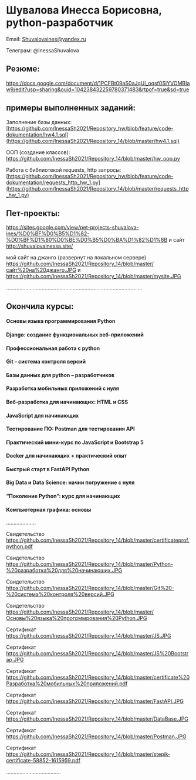 # Шувалова Инесса Борисовна, python-разработчик


Email:               Shuvalovaines@yandex.ru


Телеграм:            @InessaShuvalova  


## Резюме: 
https://docs.google.com/document/d/1PCFBt09aS0aJqUi_oqsf0SiYVOMBIaw9/edit?usp=sharing&ouid=104238432259780371483&rtpof=true&sd=true


## примеры выполненных заданий: 

Заполнение базы данных: [https://github.com/InessaSh2021/Repository_hw/blob/feature/code-dokumentation/hw4.1.sql](https://github.com/InessaSh2021/Repository_14/blob/master/hw4.1.sql)

ООП (создание классов): https://github.com/InessaSh2021/Repository_14/blob/master/hw_oop.py

Работа с библиотекой requests, http запросы: [https://github.com/InessaSh2021/Repository_hw/blob/feature/code-dokumentation/requests_http_hw_1.py](https://github.com/InessaSh2021/Repository_14/blob/master/requests_http_hw_1.py)


## Пет-проекты:

https://sites.google.com/view/pet-projects-shuvalova-ines/%D0%BF%D0%B5%D1%82-%D0%BF%D1%80%D0%BE%D0%B5%D0%BA%D1%82%D1%8B   и сайт http://shuvalovainessa.site/


мой сайт на джанго (развернут на локальном сервере) https://github.com/InessaSh2021/Repository_14/blob/master/сайт%20на%20джанго.JPG  и https://github.com/InessaSh2021/Repository_14/blob/master/mysite.JPG

............................................................................................

## Окончила курсы:

#### Основы языка программирования Python
#### Django: создание функциональных веб-приложений
#### Профессиональная работа с python
#### Git – система контроля версий
#### Базы данных для python – разработчиков
#### Разработка мобильных приложений с нуля
#### Веб-разработка для начинающих: HTML и CSS
#### JavaScript для начинающих 
#### Тестирование ПО: Postman для тестирования API
#### Практический мини-курс по JavaScript и Bootstrap 5
#### Docker для начинающих + практический опыт
#### Быстрый старт в FastAPI Python
#### Big Data и Data Science: начни погружение с нуля
####  “Поколение Python”: курс для начинающих
#### Компьютерная графика: основы

....................


Свидетельство 
https://github.com/InessaSh2021/Repository_14/blob/master/certificateprof.python.pdf

Свидетельство 
https://github.com/InessaSh2021/Repository_14/blob/master/Python-%20разработка%20для%20начинающих.JPG

Свидетельство 
https://github.com/InessaSh2021/Repository_14/blob/master/Git%20-%20система%20контроля%20версий.JPG

Свидетельство 
https://github.com/InessaSh2021/Repository_14/blob/master/Основы%20языка%20прогрммрования%20Python.JPG

Сертификат 
https://github.com/InessaSh2021/Repository_14/blob/master/JS.JPG

Сертификат
https://github.com/InessaSh2021/Repository_14/blob/master/JS%20Bootstrap.JPG

Сертификат 
https://github.com/InessaSh2021/Repository_14/blob/master/certificate%20Разработка%20мобильных%20приложений.pdf

Сертификат 
https://github.com/InessaSh2021/Repository_14/blob/master/FastAPI.JPG

Сертификат 
https://github.com/InessaSh2021/Repository_14/blob/master/DataBase.JPG

Сертификат
https://github.com/InessaSh2021/Repository_14/blob/master/Postman.JPG

Сертификат 
https://github.com/InessaSh2021/Repository_14/blob/master/stepik-certificate-58852-1615959.pdf

.....................................
